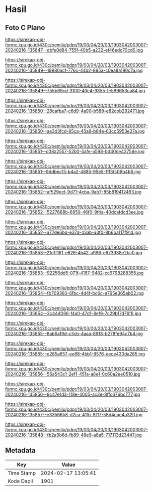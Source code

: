 # Hasil

## Foto C Plano

https://sirekap-obj-formc.kpu.go.id/430c/pemilu/pdpr/19/03/04/20/03/1903042003007-20240216-135847--dbfe0d84-755f-40b5-a232-ef46edc70cd0.jpg

https://sirekap-obj-formc.kpu.go.id/430c/pemilu/pdpr/19/03/04/20/03/1903042003007-20240216-135849--19980acf-776c-44b2-895a-c0ea8a190c7a.jpg

https://sirekap-obj-formc.kpu.go.id/430c/pemilu/pdpr/19/03/04/20/03/1903042003007-20240216-135849--755b69cd-3100-40e4-9355-fe596653ca84.jpg

https://sirekap-obj-formc.kpu.go.id/430c/pemilu/pdpr/19/03/04/20/03/1903042003007-20240216-135850--28cafba7-c6d9-4a90-b589-e82cbb292471.jpg

https://sirekap-obj-formc.kpu.go.id/430c/pemilu/pdpr/19/03/04/20/03/1903042003007-20240216-135850--ae3d3fcd-95ca-45a8-b84e-63cd5953e37a.jpg

https://sirekap-obj-formc.kpu.go.id/430c/pemilu/pdpr/19/03/04/20/03/1903042003007-20240216-135851--d38a2557-52b0-4afe-a588-bd40de43754e.jpg

https://sirekap-obj-formc.kpu.go.id/430c/pemilu/pdpr/19/03/04/20/03/1903042003007-20240216-135851--9ddbec15-b4a2-4885-95e5-1ff5fc06b4b6.jpg

https://sirekap-obj-formc.kpu.go.id/430c/pemilu/pdpr/19/03/04/20/03/1903042003007-20240216-135852--af529eef-9d71-4cba-9ab7-85b819412463.jpg

https://sirekap-obj-formc.kpu.go.id/430c/pemilu/pdpr/19/03/04/20/03/1903042003007-20240216-135852--5227688b-6959-46f0-9f4a-40dcafdcd3ee.jpg

https://sirekap-obj-formc.kpu.go.id/430c/pemilu/pdpr/19/03/04/20/03/1903042003007-20240216-135852--a77de6bd-e37d-43ab-a3f0-8b6ba117f91d.jpg

https://sirekap-obj-formc.kpu.go.id/430c/pemilu/pdpr/19/03/04/20/03/1903042003007-20240216-135853--21e1f161-e626-4b42-a996-e673938e2bc0.jpg

https://sirekap-obj-formc.kpu.go.id/430c/pemilu/pdpr/19/03/04/20/03/1903042003007-20240216-135853--92256dd5-071f-4157-9482-cc9798288355.jpg

https://sirekap-obj-formc.kpu.go.id/430c/pemilu/pdpr/19/03/04/20/03/1903042003007-20240216-135854--fb709360-6fbc-4d4f-bc6c-e765e365eb02.jpg

https://sirekap-obj-formc.kpu.go.id/430c/pemilu/pdpr/19/03/04/20/03/1903042003007-20240216-135854--3c444066-f4a0-47d1-8ef6-7c29b17d76f8.jpg

https://sirekap-obj-formc.kpu.go.id/430c/pemilu/pdpr/19/03/04/20/03/1903042003007-20240216-135855--8ab6af9d-c3cb-4aaa-8918-b278fe94c7b4.jpg

https://sirekap-obj-formc.kpu.go.id/430c/pemilu/pdpr/19/03/04/20/03/1903042003007-20240216-135855--e285a657-ee68-4bb1-8576-eece430da285.jpg

https://sirekap-obj-formc.kpu.go.id/430c/pemilu/pdpr/19/03/04/20/03/1903042003007-20240216-135856--56a543c1-2ef1-451a-a8e1-0c60a2ee0510.jpg

https://sirekap-obj-formc.kpu.go.id/430c/pemilu/pdpr/19/03/04/20/03/1903042003007-20240216-135856--9c47e1d3-118e-4005-ac3e-8ffc676bc777.jpg

https://sirekap-obj-formc.kpu.go.id/430c/pemilu/pdpr/19/03/04/20/03/1903042003007-20240216-135857--e33566b8-d2ca-41fb-8f17-58d4cae4a320.jpg

https://sirekap-obj-formc.kpu.go.id/430c/pemilu/pdpr/19/03/04/20/03/1903042003007-20240216-135848--fb2a9b6d-fb89-48e9-a8a5-717113d23447.jpg


## Metadata

| Key        | Value               |
| ---------- | ------------------- |
| Time Stamp | 2024-02-17 13:05:41 |
| Kode Dapil | 1901                |



